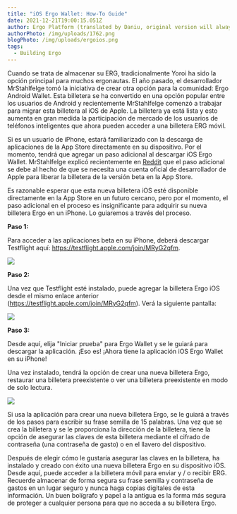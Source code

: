 ```yaml
---
title: "iOS Ergo Wallet: How-To Guide"
date: 2021-12-21T19:00:15.051Z
author: Ergo Platform (translated by Daniu, original version will always prevail)
authorPhoto: /img/uploads/1762.png
blogPhoto: /img/uploads/ergoios.png
tags:
  - Building Ergo
---
```

<!--StartFragment-->

Cuando se trata de almacenar su ERG, tradicionalmente Yoroi ha sido la opción principal para muchos ergonautas. El año pasado, el desarrollador MrStahlfelge tomó la iniciativa de crear otra opción para la comunidad: Ergo Android Wallet. Esta billetera se ha convertido en una opción popular entre los usuarios de Android y recientemente MrStahlfelge comenzó a trabajar para migrar esta billetera al iOS de Apple. La billetera ya está lista y esto aumenta en gran medida la participación de mercado de los usuarios de teléfonos inteligentes que ahora pueden acceder a una billetera ERG móvil.

Si es un usuario de iPhone, estará familiarizado con la descarga de aplicaciones de la App Store directamente en su dispositivo. Por el momento, tendrá que agregar un paso adicional al descargar iOS Ergo Wallet. MrStahlfelge explicó recientemente en [Reddit](https://www.reddit.com/r/ergonauts/comments/rkpnck/christmas_is_coming_and_ios_ergo_wallet_app_10_is/) que el paso adicional se debe al hecho de que se necesita una cuenta oficial de desarrollador de Apple para liberar la billetera de la versión beta en la App Store. 

Es razonable esperar que esta nueva billetera iOS esté disponible directamente en la App Store en un futuro cercano, pero por el momento, el paso adicional en el proceso es insignificante para adquirir su nueva billetera Ergo en un iPhone. Lo guiaremos a través del proceso.

**Paso 1:**

Para acceder a las aplicaciones beta en su iPhone, deberá descargar Testflight aquí: <https://testflight.apple.com/join/MRyG2qfm>. 

![](https://lh5.googleusercontent.com/GnOW_PLptr7VL6mRsvEG3zbEWlcc2muLGN0hJNcB6ni-4ks-GRflYgnWRUALhiK-7-dQUHZSGDWR05K73psJM_oEbpSIdnh6wEJ45CE3vgIl-BxqNG8w3Tx1shs4tttnr4-C_DSx)

**Paso 2:**

Una vez que Testflight esté instalado, puede agregar la billetera Ergo iOS desde el mismo enlace anterior (<https://testflight.apple.com/join/MRyG2qfm>). Verá la siguiente pantalla:

![](https://lh4.googleusercontent.com/xoTrcVu0iNidFxAupRzfWLkNUZhTMZITCLAaV0RsBAZH1BMPQJqZJABhHqNholiMwGj1BCmUfXGP6iIhIliG9fO3m6r1T8QRLJ9HJQ57k4qkGuKd7aJ56aECzYuuWlYS3S0bqV3w)

**Paso 3:**

Desde aquí, elija "Iniciar prueba" para Ergo Wallet y se le guiará para descargar la aplicación. ¡Eso es! ¡Ahora tiene la aplicación iOS Ergo Wallet en su iPhone!

Una vez instalado, tendrá la opción de crear una nueva billetera Ergo, restaurar una billetera preexistente o ver una billetera preexistente en modo de solo lectura.

![](/img/uploads/1ergoios.png)

Si usa la aplicación para crear una nueva billetera Ergo, se le guiará a través de los pasos para escribir su frase semilla de 15 palabras. Una vez que se crea la billetera y se le proporciona la dirección de la billetera, tiene la opción de asegurar las claves de esta billetera mediante el cifrado de contraseña (una contraseña de gasto) o en el llavero del dispositivo.

Después de elegir cómo le gustaría asegurar las claves en la billetera, ha instalado y creado con éxito una nueva billetera Ergo en su dispositivo iOS. Desde aquí, puede acceder a la billetera móvil para enviar y / o recibir ERG. Recuerde almacenar de forma segura su frase semilla y contraseña de gastos en un lugar seguro y nunca haga copias digitales de esta información. Un buen bolígrafo y papel a la antigua es la forma más segura de proteger a cualquier persona para que no acceda a su billetera Ergo.

<!--EndFragment-->